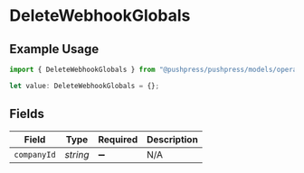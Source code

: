 # DeleteWebhookGlobals

## Example Usage

```typescript
import { DeleteWebhookGlobals } from "@pushpress/pushpress/models/operations";

let value: DeleteWebhookGlobals = {};
```

## Fields

| Field              | Type               | Required           | Description        |
| ------------------ | ------------------ | ------------------ | ------------------ |
| `companyId`        | *string*           | :heavy_minus_sign: | N/A                |
